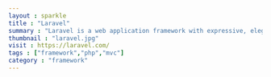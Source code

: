 ```yaml
---
layout : sparkle
title : "Laravel"
summary : "Laravel is a web application framework with expressive, elegant syntax. We believe development must be an enjoyable, creative experience to be truly fulfilling."
thumbnail : "laravel.jpg"
visit : https://laravel.com/
tags : ["framework","php","mvc"]
category : "framework"
---
```

